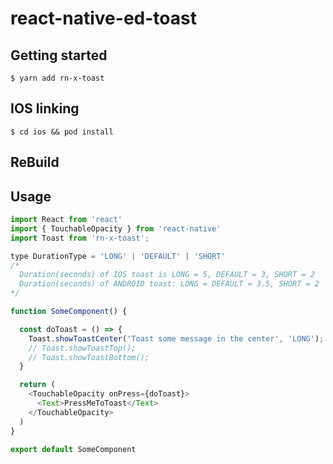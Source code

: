 # react-native-ed-toast

## Getting started
`$ yarn add rn-x-toast`
## IOS linking
`$ cd ios && pod install`
## ReBuild 

## Usage
```javascript
import React from 'react'
import { TouchableOpacity } from 'react-native'
import Toast from 'rn-x-toast';

type DurationType = 'LONG' | 'DEFAULT' | 'SHORT'
/*
  Duration(seconds) of IOS toast is LONG = 5, DEFAULT = 3, SHORT = 2
  Duration(seconds) of ANDROID toast: LONG = DEFAULT = 3.5, SHORT = 2 
*/

function SomeComponent() {

  const doToast = () => {
    Toast.showToastCenter('Toast some message in the center', 'LONG');
    // Toast.showToastTop();
    // Toast.showToastBottom();
  }

  return (
    <TouchableOpacity onPress={doToast}>
      <Text>PressMeToToast</Text>
    </TouchableOpacity>
  )
}

export default SomeComponent
```
